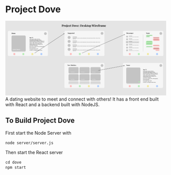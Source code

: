 # Project Dove
![wireframe](README_resources/wireframe.png)
A dating website to meet and connect with others! It has a front end
built with React and a backend built with NodeJS.

## To Build Project Dove
First start the Node Server with
```
node server/server.js
```
Then start the React server
```
cd dove
npm start
```